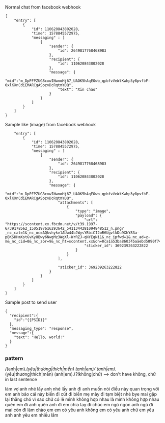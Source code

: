 Normal chat from facebook webhook
```
{
	"entry": [
		{
			"id": 110620843802028,
			"time": 1578845572975,
			"messaging"	: [
				{
					"sender": {
						"id": 2649817768468983
					},
					"recipient": {
						"id": 110620843802028
					},
					"message": {
						"mid":"m_DpPFPZUG8cxwINwnoHj67_UAOK5hAqEOwb_qpbfvVeWtKwhp3y8pvfbF-OxlKXnCdiEMARCgASozvDcRqtmYDQ",
						"text": "Xin chao"
					}
				}	
			]
		}
	]
}
```


Sample like (image) from facebook webhook

```{
	"entry": [
		{
			"id": 110620843802028,
			"time": 1578845572975,
			"messaging"	: [
				{
					"sender": {
						"id": 2649817768468983
					},
					"recipient": {
						"id": 110620843802028
					},
					"message": {
						"mid":"m_DpPFPZUG8cxwINwnoHj67_UAOK5hAqEOwb_qpbfvVeWtKwhp3y8pvfbF-OxlKXnCdiEMARCgASozvDcRqtmYDQ",
						"attachments": [
							{
								"type": "image",
								"payload": {
									"url": "https://scontent.xx.fbcdn.net/v/t39.1997-6/39178562_1505197616293642_5411344281094848512_n.png?_nc_cat=1&_nc_oc=AQkvhykv1AUw44bJWysYBbiCI2oR6UgvlkDu9XhY83a-pBKSHHmXstGvKy8Bwy6NwgMz3WgXl-WrRZJ-qNYEqNi1&_nc_ipfwd=1&_nc_ad=z-m&_nc_cid=0&_nc_zor=9&_nc_ht=scontent.xx&oh=0ca1a53ba860345aaebd5090f74ba4be&oe=5E91FC75",
									"sticker_id": 369239263222822
								}
							}
						],

						"sticker_id": 369239263222822
					}
				}	
			]
		}
	]
}
```

Sample post to send user

```
{
  "recipient":{
    "id":"{{PSID}}"
  },
  "messaging_type": "response",
  "message":{
	"text": "Hello, world!"
  }
}
```

###  pattern 

/(anh|em).*(yêu|thương|thích|mến) (anh|em)/
(anh|em).*(yêu|thương|thích|mến) (anh|em).(?!không|chứ)
--> don't have không, chứ in last sentence

làm vợ anh nhé
lấy anh nhé
lấy anh đi
anh muốn nói điều này quan trọng với em
anh bảo cái này
biến đi
cút đi
biến mẹ mày đi
tạm biệt nhé
bye
mai gặp lại
thằng chó
vì sao chứ
có lẽ  mình không hợp nhau
là mình không hợp nhau
quên em đi anh
quên anh đi em
chia tay đi
chúc em ngủ ngon
anh ngủ đi mai còn đi làm
chào em
em có yêu anh không
em có yêu anh chứ
em yêu anh
anh yêu em nhiều lắm
